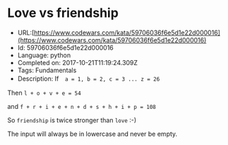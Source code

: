 # Love vs friendship

 - URL:[https://www.codewars.com/kata/59706036f6e5d1e22d000016](https://www.codewars.com/kata/59706036f6e5d1e22d000016)
 - Id: 59706036f6e5d1e22d000016
 - Language: python
 - Completed on: 2017-10-21T11:19:24.309Z
 - Tags: Fundamentals
 - Description:
If　`a = 1, b = 2, c = 3 ... z = 26`

Then `l + o + v + e = 54`

and `f + r + i + e + n + d + s + h + i + p = 108`

So `friendship` is twice stronger than `love` :-)

The input will always be in lowercase and never be empty.
